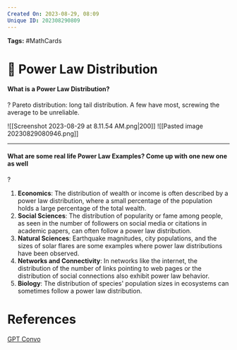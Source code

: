 ```yaml
---
Created On: 2023-08-29, 08:09
Unique ID: 202308290809
---
```

**Tags:** #MathCards 

# 🔋 Power Law Distribution

#### What is a Power Law Distribution?
?
Pareto distribution: long tail distribution.
A few have most, screwing the average to be unreliable. 
<!--SR:!2024-06-08,193,270-->

![[Screenshot 2023-08-29 at 8.11.54 AM.png|200]]
![[Pasted image 20230829080946.png]]


---

#### What are some real life Power Law Examples? Come up with one new one as well
?
1. **Economics**: The distribution of wealth or income is often described by a power law distribution, where a small percentage of the population holds a large percentage of the total wealth.
2. **Social Sciences**: The distribution of popularity or fame among people, as seen in the number of followers on social media or citations in academic papers, can often follow a power law distribution.  
3. **Natural Sciences**: Earthquake magnitudes, city populations, and the sizes of solar flares are some examples where power law distributions have been observed.
4. **Networks and Connectivity**: In networks like the internet, the distribution of the number of links pointing to web pages or the distribution of social connections also exhibit power law behavior.
5. **Biology**: The distribution of species' population sizes in ecosystems can sometimes follow a power law distribution.
<!--SR:!2024-12-08,303,270-->

# References
[GPT Convo](https://chat.openai.com/c/241f91d7-e5be-40c1-82c4-96ab6e23af44)
